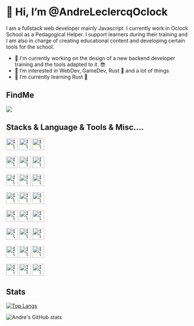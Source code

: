 # 👋 Hi, I’m @AndreLeclercqOclock

I am a fullstack web developer mainly Javascript. I currently work in Oclock School as a Pedagogical Helper. I support learners during their training and I am also in charge of creating educational content and developing certain tools for the school.

- 🔭 I'm currently working on the design of a new backend developer training and the tools adapted to it. :sunglasses:
- 👀 I’m interested in WebDev, GameDev, Rust 🦀 and a lot of things
- 🌱 I’m currently learning Rust 🦀

## FindMe
[![](https://img.shields.io/badge/linkedin-%230077B5.svg?style=for-the-badge&logo=linkedin)](https://www.linkedin.com/in/andre-leclercq/)

## Stacks & Language & Tools & Misc....
<code><img alt="I love Linux" height="32" width="32" src="https://cdn.simpleicons.org/linux" /></code>
<code><img alt="I love Debian" height="32" width="32" src="https://cdn.simpleicons.org/debian" /></code>
<code><img alt="I love KDE" height="32" width="32" src="https://cdn.simpleicons.org/kde" /></code>

<code><img alt="I love Javascript" height="32" width="32" src="https://cdn.simpleicons.org/javascript" /></code>
<code><img alt="I love Node.js" height="32" width="32" src="https://cdn.simpleicons.org/node.js" /></code>
<code><img alt="I love Rust" height="32" width="32" src="https://cdn.simpleicons.org/rust" /></code>

<code><img alt="I love Nuxt.JS" height="32" width="32" src="https://cdn.simpleicons.org/nuxt.js" /></code>
<code><img alt="I love Vue.JS" height="32" width="32" src="https://cdn.simpleicons.org/vue.js" /></code>
<code><img alt="I love Vuetify" height="32" width="32" src="https://cdn.simpleicons.org/vuetify" /></code>

<code><img alt="I love Directus" height="32" width="32" src="https://cdn.simpleicons.org/directus" /></code>
<code><img alt="I love Asciidoctor" height="32" width="32" src="https://cdn.simpleicons.org/asciidoctor" /></code>
<code><img alt="I love GIT" height="32" width="32" src="https://cdn.simpleicons.org/git" /></code>

<code><img alt="I love Postgresql" height="32" width="32" src="https://cdn.simpleicons.org/postgresql" /></code>
<code><img alt="I love Mongodb" height="32" width="32" src="https://cdn.simpleicons.org/mongodb" /></code>
<code><img alt="I love Supabase" height="32" width="32" src="https://cdn.simpleicons.org/supabase" /></code>

<code><img alt="I love Vivaldi" height="32" width="32" src="https://cdn.simpleicons.org/vivaldi" /></code>
<code><img alt="I love Firefox" height="32" width="32" src="https://cdn.simpleicons.org/firefox" /></code>
<code><img alt="I love Duck Duck Go" height="32" width="32" src="https://cdn.simpleicons.org/duckduckgo" /></code>

<code><img alt="I love IntelliJ Idea" height="32" width="32" src="https://cdn.simpleicons.org/intellijidea" /></code>
<code><img alt="I love Godot Engine" height="32" width="32" src="https://cdn.simpleicons.org/godotengine" /></code>
<code><img alt="I love Obsidian" height="32" width="32" src="https://cdn.simpleicons.org/obsidian" /></code>

<code><img alt="I love Libre Office" height="32" width="32" src="https://cdn.simpleicons.org/libreoffice" /></code>
<code><img alt="I love Inkscape" height="32" width="32" src="https://cdn.simpleicons.org/inkscape" /></code>
<code><img alt="I love Krita" height="32" width="32" src="https://cdn.simpleicons.org/krita" /></code>

## Stats
[![Top Langs](https://github-readme-stats.vercel.app/api/top-langs/?username=andreleclercqoclock&layout=compact&count_private=true&theme=calm)](https://github.com/anuraghazra/github-readme-stats)

![Andre's GitHub stats](https://github-readme-stats.vercel.app/api?username=andreleclercqoclock&count_private=true&theme=calm)

